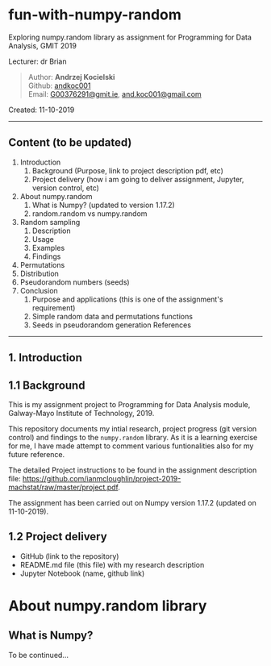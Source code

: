 # fun-with-numpy-random
Exploring numpy.random library as assignment for Programming for Data Analysis, GMIT 2019

Lecturer: dr Brian

>Author: **Andrzej Kocielski**  
>Github: [andkoc001](https://github.com/andkoc001/)  
>Email: G00376291@gmit.ie, and.koc001@gmail.com

Created: 11-10-2019

___

## Content (to be updated)

1. Introduction
   1. Background (Purpose, link to project description pdf, etc)
   2. Project delivery (how i am going to deliver assignment, Jupyter, version control, etc)
2. About numpy.random
   1. What is Numpy? (updated to version 1.17.2)
   2. random.random vs numpy.random
3. Random sampling
   1. Description
   2. Usage
   3. Examples
   4. Findings
4. Permutations
5. Distribution
6. Pseudorandom numbers (seeds)
7. Conclusion  
   1. Purpose and applications (this is one of the assignment's requirement)
   2. Simple random data and permutations functions
   3. Seeds in pseudorandom generation
   References
___

## 1. Introduction

## 1.1 Background

This is my assignment project to Programming for Data Analysis module, Galway-Mayo Institute of Technology, 2019.

This repository documents my intial research, project progress (git version control) and findings to the `numpy.random` library. As it is a learning exercise for me, I have made attempt to comment various funtionalities also for my future reference.

The detailed Project instructions to be found in the assignment description file:
<https://github.com/ianmcloughlin/project-2019-machstat/raw/master/project.pdf>.

The assignment has been carried out on Numpy version 1.17.2 (updated on 11-10-2019).

## 1.2 Project delivery

- GitHub (link to the repository)
- README.md file (this file) with my research description
- Jupyter Notebook (name, github link)

# About numpy.random library

## What is Numpy?

To be continued...